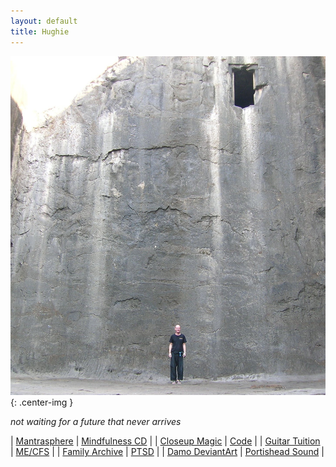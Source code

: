 ```yaml
---
layout: default
title: Hughie
---
```


![Hughie, wall, door](/assets/images/bio/h-wall-door.jpg "this wall, this door"){: .center-img }

<i>not waiting for a future that never arrives</i>

<div class="homePage">

| [Mantrasphere](http://mantrasphere.co.uk) | [Mindfulness CD](http://mantrasphere.co.uk/index.php?page=mindfulness-cd) | 
| [Closeup Magic](http://hugle.co.uk) | [Code](https://bitbucket.org/psaikido) | 
| [Guitar Tuition](http://guitar.hugle.co.uk) | [ME/CFS](http://www.mecfshints.com/) |
| [Family Archive](http://family.carrollonline.uk) | [PTSD](https://www.mind.org.uk/information-support/types-of-mental-health-problems/post-traumatic-stress-disorder-ptsd/) |
| [Damo DeviantArt](https://www.deviantart.com/capn-damo) | [Portishead Sound](https://www.facebook.com/portisheadsound/) |

</div>

